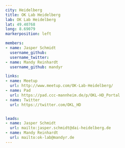 ```yaml
---
city: Heidelberg
title: OK Lab Heidelberg
lab: OK Lab Heidelberg
lat: 49.40768
long: 8.69079
markerposition: left

members:
- name: Jasper Schmidt
  username_github:
  username_twitter:
- name: Mandy Reinhardt
  username_github: mandyr

links:
- name: Meetup
  url: http://www.meetup.com/OK-Lab-Heidelberg/
- name: Pad
  url: https://pad.ccc-mannheim.de/p/OKL-HD_Portal
- name: Twitter
  url: https://twitter.com/OKL_HD


leads:
- name: Jasper Schmidt
  url: mailto:jasper.schmidt@dai-heidelberg.de
- name: Mandy Reinhardt
  url: mailto:ok-lab@mandyr.de
---
```

